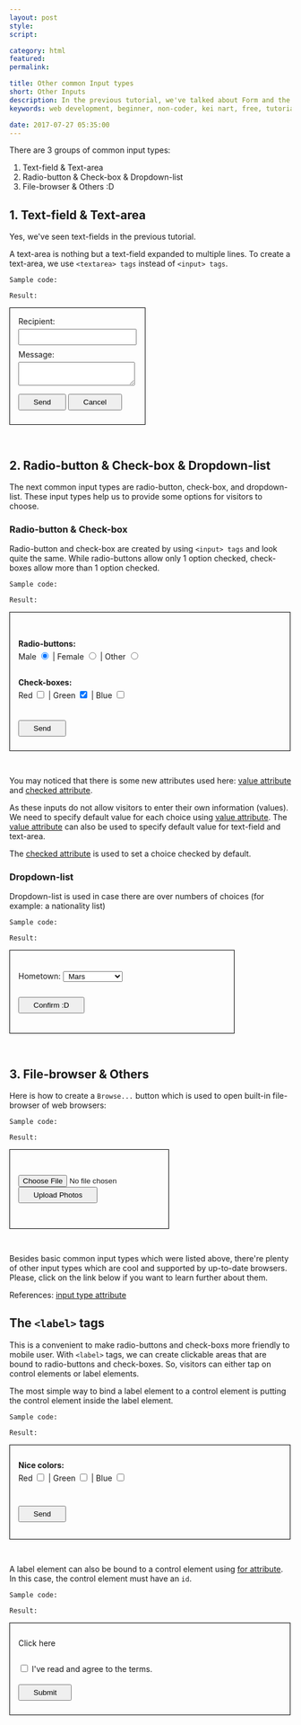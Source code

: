 ```yaml
---
layout: post
style:
script:

category: html
featured:
permalink:

title: Other common Input types
short: Other Inputs
description: In the previous tutorial, we've talked about Form and the most basic Inputs. <br>HTML supports various type of Inputs to make life better. :D <br>Let's talk more about Inputs and their uses.
keywords: web development, beginner, non-coder, kei nart, free, tutorial, coding, programming, code nart, html, input, form

date: 2017-07-27 05:35:00
---
```


There are 3 groups of common input types:

1. Text-field & Text-area
2. Radio-button & Check-box & Dropdown-list
3. File-browser & Others :D

## 1. Text-field & Text-area

Yes, we've seen text-fields in the previous tutorial.

A text-area is nothing but a text-field expanded to multiple lines. To create
a text-area, we use `<textarea> tags` instead of `<input> tags`.

`Sample code:`
<script src="https://gist.github.com/codenart/7992c7f17cb96977b2aa18d51fa69bcc.js">
</script>

`Result:`

<form method="post" style="display: inline-block; padding: 15px 15px 25px;
                           margin-bottom: 30px; border: 1px solid #000;">
   Recipient:<br>
   <input type="text" name="recipient"
          style="padding: 5px 15px; margin: 5px 0 8px;"><br>
   Message:<br>
   <textarea name="message"
             style="padding: 5px 15px; margin: 5px 0 15px;"></textarea><br>
   <button type="submit" style="padding: 5px 25px;">Send</button>
   <button type="button" style="padding: 5px 25px">Cancel</button>
</form>

## 2. Radio-button & Check-box & Dropdown-list

The next common input types are radio-button, check-box, and dropdown-list.
These input types help us to provide some options for visitors to choose.

### Radio-button & Check-box

Radio-button and check-box are created by using `<input> tags` and look quite
the same. While radio-buttons allow only 1 option checked, check-boxes allow
more than 1 option checked.

`Sample code:`
<script src="https://gist.github.com/codenart/8495195640b9ac2426c75ac7cd72640d.js">
</script>

`Result:`

<form style="display: inline-block; padding: 45px 35px 25px 15px; margin-bottom: 30px;
             width: 450px; max-width: 100%; border: 1px solid #000; line-height: 1.63;">
   <b>Radio-buttons:</b><br>
   Male <input type="radio" name="gender" value="male" checked> |
   Female <input type="radio" name="gender" value="female"> |
   Other <input type="radio" name="gender" value="other"><br>
   <br>
   <b>Check-boxes:</b><br>
   Red <input type="checkbox" name="favcolor" value="red"> |
   Green <input type="checkbox" name="favcolor" value="green" checked> |
   Blue <input type="checkbox" name="favcolor" value="blue"><br>
   <br>
   <button type="submit" style="padding: 5px 25px; margin-top: 10px;">Send</button>
</form>

You may noticed that there is some new attributes used here:
[value attribute](https://www.w3schools.com/tags/att_value.asp "ext") and
[checked attribute](https://www.w3schools.com/tags/att_input_checked.asp "ext").

As these inputs do not allow visitors to enter their own information (values).
We need to specify default value for each choice using
[value attribute](https://www.w3schools.com/tags/att_value.asp "ext").
The [value attribute](https://www.w3schools.com/tags/att_value.asp "ext")
can also be used to specify default value for text-field and text-area.

The [checked attribute](https://www.w3schools.com/tags/att_input_checked.asp "ext")
is used to set a choice checked by default.

### Dropdown-list

Dropdown-list is used in case there are over numbers of choices (for example:
a nationality list)

`Sample code:`
<script src="https://gist.github.com/codenart/3481b234e28644afe7a1f72d062f2804.js">
</script>

`Result:`

<form style="display: inline-block; padding: 35px 25px 35px 15px; margin-bottom: 30px;
             width: 360px; max-width: 100%; border: 1px solid #000; line-height: 1.63;">
   Hometown:
   <select name="hometown" style="padding: 0 5px">
      <option value="mars">Mars</option>
      <option value="moon">Moon</option>
      <option value="earth">Earth Planet</option>
   </select>
   <br>
   <button type="submit" style="padding: 5px 25px; margin-top: 25px;">Confirm :D</button>
</form>

## 3. File-browser & Others

Here is how to create a `Browse...` button which is used to open built-in
file-browser of web browsers:

`Sample code:`
<script src="https://gist.github.com/codenart/e5ae28418fe376702e89946927e516b2.js">
</script>

`Result:`

<form style="display: inline-block; padding: 45px 15px; margin-bottom: 30px;
             border: 1px solid #000; line-height: 1.63;">
   <input type="file" name="photo"><br>
   <button type="submit" style="padding: 5px 25px;">Upload Photos</button>
</form>

Besides basic common input types which were listed above, there're plenty of
other input types which are cool and supported by up-to-date browsers. Please,
click on the link below if you want to learn further about them.

References: [input type attribute](https://www.w3schools.com/tags/att_input_type.asp "ext")

## The `<label>` tags

This is a convenient to make radio-buttons and check-boxs more friendly to
mobile user. With `<label>` tags, we can create clickable areas that are bound
to radio-buttons and check-boxes. So, visitors can either tap on control
elements or label elements.

The most simple way to bind a label element to a control element is putting
the control element inside the label element.

`Sample code:`
<script src="https://gist.github.com/codenart/391429c4df6b8c659f6a1d655a0a090a.js">
</script>

`Result:`

<form style="display: inline-block; padding: 25px 35px 30px 15px; margin-bottom: 30px;
             width: 450px; max-width: 100%; border: 1px solid #000; line-height: 1.63;">
   <b>Nice colors:</b><br>
   <label>
      Red <input type="checkbox" name="favcolor" value="red"> |
   </label>
   <label>
      Green <input type="checkbox" name="favcolor" value="green"> |
   </label>
   <label>
      Blue <input type="checkbox" name="favcolor" value="blue"><br>
   </label>
   <br>
   <button type="submit" style="padding: 5px 25px; margin-top: 15px;">Send</button>
</form>

A label element can also be bound to a control element using
[for attribute](https://www.w3schools.com/tags/att_for.asp "ext"). In this case,
the control element must have an `id`.

`Sample code:`
<script src="https://gist.github.com/codenart/8c77b7f49a783e697bdf8aa6a0982b74.js">
</script>

`Result:`

<form style="display: inline-block; padding: 25px 35px 25px 15px; margin-bottom: 30px;
             width: 450px; max-width: 100%; border: 1px solid #000; line-height: 1.63;">
   <label for="accept">Click here</label><br>
   <br>
   <input id="accept" type="checkbox" name="confirm" value="accept"> I've read and agree to the terms.<br>
   <button type="submit" style="padding: 5px 25px; margin-top: 15px;">Submit</button>
</form>
